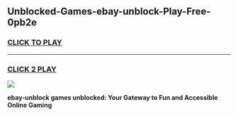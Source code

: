 
## Unblocked-Games-ebay-unblock-Play-Free-0pb2e
<h3>
<a href="https://premium76.site?title=ebay-unblock&ref=18A1">CLICK TO PLAY</a></h3>
<hr>

<h3>
<a href="https://premium76.site?title=ebay-unblock&ref=18A1">CLICK 2 PLAY</a>
  
</h3>

<a href="https://premium76.site?title=ebay-unblock&ref=18A1"><img src="https://clearcache.store/games.png"></a>


**ebay-unblock games unblocked: Your Gateway to Fun and Accessible Online Gaming**

